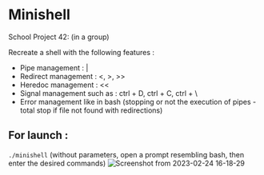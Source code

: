 # Minishell

School Project 42: (in a group)

Recreate a shell with the following features :

- Pipe management : | 
- Redirect management : <, >, >>
- Heredoc management : <<
- Signal management such as : ctrl + D, ctrl + C, ctrl + \
- Error management like in bash (stopping or not the execution of pipes - total stop if file not found with redirections)

## For launch :

```./minishell``` (without parameters, open a prompt resembling bash, then enter the desired commands)
![Screenshot from 2023-02-24 16-18-29](https://user-images.githubusercontent.com/88725985/221216012-ff0c408e-3cc6-43f2-b397-db2bb7a4ee06.png)
